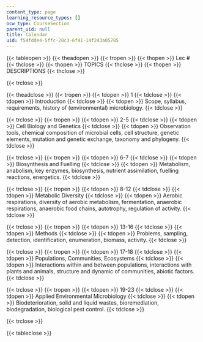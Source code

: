 ```yaml
---
content_type: page
learning_resource_types: []
ocw_type: CourseSection
parent_uid: null
title: Calendar
uid: f54fdde4-5ffc-20c3-6f41-14f243a05785
---
```


{{< tableopen >}}
{{< theadopen >}}
{{< tropen >}}
{{< thopen >}}
Lec #
{{< thclose >}}
{{< thopen >}}
TOPICS
{{< thclose >}}
{{< thopen >}}
DESCRIPTIONS
{{< thclose >}}

{{< trclose >}}

{{< theadclose >}}
{{< tropen >}}
{{< tdopen >}}
1
{{< tdclose >}}
{{< tdopen >}}
Introduction
{{< tdclose >}}
{{< tdopen >}}
Scope, syllabus, requirements, history of (environmental) microbiology.
{{< tdclose >}}

{{< trclose >}}
{{< tropen >}}
{{< tdopen >}}
2-5
{{< tdclose >}}
{{< tdopen >}}
Cell Biology and Genetics
{{< tdclose >}}
{{< tdopen >}}
Observation tools, chemical composition of microbial cells, cell structure, genetic elements, mutation and genetic exchange, taxonomy and phylogeny.
{{< tdclose >}}

{{< trclose >}}
{{< tropen >}}
{{< tdopen >}}
6-7
{{< tdclose >}}
{{< tdopen >}}
Biosynthesis and Fuelling
{{< tdclose >}}
{{< tdopen >}}
Metabolism, anabolism, key enzymes, biosynthesis, nutrient assimilation, fuelling reactions, energetics.
{{< tdclose >}}

{{< trclose >}}
{{< tropen >}}
{{< tdopen >}}
8-12
{{< tdclose >}}
{{< tdopen >}}
Metabolic Diversity
{{< tdclose >}}
{{< tdopen >}}
Aerobic respirations, diversity of aerobic metabolism, fermentation, anaerobic respirations, anaerobic food chains, autotrophy, regulation of activity.
{{< tdclose >}}

{{< trclose >}}
{{< tropen >}}
{{< tdopen >}}
13-16
{{< tdclose >}}
{{< tdopen >}}
Methods
{{< tdclose >}}
{{< tdopen >}}
Problems, sampling, detection, identification, enumeration, biomass, activity.
{{< tdclose >}}

{{< trclose >}}
{{< tropen >}}
{{< tdopen >}}
17-18
{{< tdclose >}}
{{< tdopen >}}
Populations, Communities, Ecosystems
{{< tdclose >}}
{{< tdopen >}}
Interactions within and between populations, interactions with plants and animals, structure and dynamic of communities, abiotic factors.
{{< tdclose >}}

{{< trclose >}}
{{< tropen >}}
{{< tdopen >}}
19-23
{{< tdclose >}}
{{< tdopen >}}
Applied Environmental Microbiology
{{< tdclose >}}
{{< tdopen >}}
Biodeterioration, solid and liquid wastes, bioremediation, biodegradation, biological pest control.
{{< tdclose >}}

{{< trclose >}}

{{< tableclose >}}